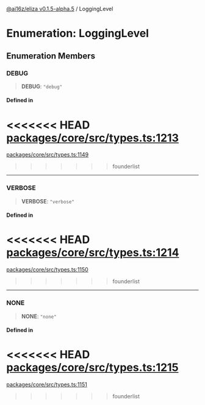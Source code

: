 [@ai16z/eliza v0.1.5-alpha.5](../index.md) / LoggingLevel

# Enumeration: LoggingLevel

## Enumeration Members

### DEBUG

> **DEBUG**: `"debug"`

#### Defined in

<<<<<<< HEAD
[packages/core/src/types.ts:1213](https://github.com/ai16z/eliza/blob/main/packages/core/src/types.ts#L1213)
=======
[packages/core/src/types.ts:1149](https://github.com/konstantine25b/eliza/blob/main/packages/core/src/types.ts#L1149)
>>>>>>> founderlist

***

### VERBOSE

> **VERBOSE**: `"verbose"`

#### Defined in

<<<<<<< HEAD
[packages/core/src/types.ts:1214](https://github.com/ai16z/eliza/blob/main/packages/core/src/types.ts#L1214)
=======
[packages/core/src/types.ts:1150](https://github.com/konstantine25b/eliza/blob/main/packages/core/src/types.ts#L1150)
>>>>>>> founderlist

***

### NONE

> **NONE**: `"none"`

#### Defined in

<<<<<<< HEAD
[packages/core/src/types.ts:1215](https://github.com/ai16z/eliza/blob/main/packages/core/src/types.ts#L1215)
=======
[packages/core/src/types.ts:1151](https://github.com/konstantine25b/eliza/blob/main/packages/core/src/types.ts#L1151)
>>>>>>> founderlist

